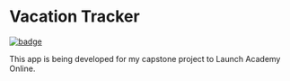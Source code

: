 # Vacation Tracker

[![badge](https://travis-ci.org/davidneto92/national-park-reviews.svg?branch=master)](https://travis-ci.org/davidneto92/national-park-reviews)

This app is being developed for my capstone project to Launch Academy Online.
